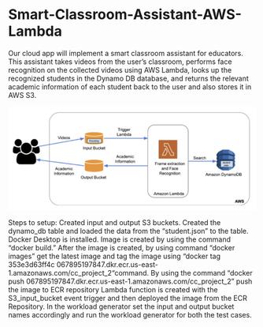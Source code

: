 # Smart-Classroom-Assistant-AWS-Lambda
Our cloud app will implement a smart classroom assistant for educators. This assistant takes videos from the user’s classroom, performs face recognition on the collected videos using AWS Lambda, looks up the recognized students in the Dynamo DB database, and returns the relevant academic information of each student back to the user and also stores it in AWS S3.

![Alt text](https://github.com/priyaavijay/Smart-Classroom-Assistant-AWS-Lambda/blob/main/Smart%20Classroom%20Architecture.png)

Steps to setup:
Created input and output S3 buckets.
Created the dynamo_db table and loaded the data from the “student.json” to the table.
Docker Desktop is installed.
Image is created by using the command “docker build.”
After the image is created, by using command “docker images” get the latest image and
tag the image using “docker tag 353e3d63ff4c 067895197847.dkr.ecr.us-east-
1.amazonaws.com/cc_project_2“command. By using the command “docker push
067895197847.dkr.ecr.us-east-1.amazonaws.com/cc_project_2” push the image to ECR
repository
Lambda function is created with the S3_input_bucket event trigger and then deployed
the image from the ECR Repository.
In the workload generator set the input and output bucket names accordingly and run the
workload generator for both the test cases.
